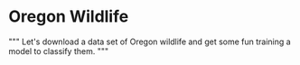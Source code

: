 # Oregon Wildlife

"""
Let's download a data set of Oregon wildlife and get some fun training a model to classify them.
"""
